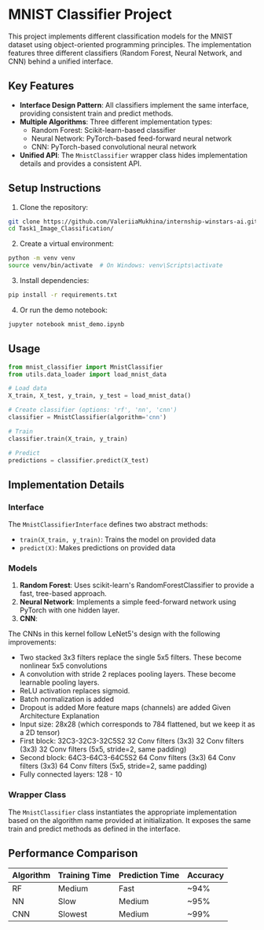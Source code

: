 # MNIST Classifier Project

This project implements different classification models for the MNIST dataset using object-oriented programming principles. The implementation features three different classifiers (Random Forest, Neural Network, and CNN) behind a unified interface.


## Key Features

- **Interface Design Pattern**: All classifiers implement the same interface, providing consistent train and predict methods.
- **Multiple Algorithms**: Three different implementation types:
  - Random Forest: Scikit-learn-based classifier
  - Neural Network: PyTorch-based feed-forward neural network
  - CNN: PyTorch-based convolutional neural network
- **Unified API**: The `MnistClassifier` wrapper class hides implementation details and provides a consistent API.


## Setup Instructions

1. Clone the repository:
```bash
git clone https://github.com/ValeriiaMukhina/internship-winstars-ai.git
cd Task1_Image_Classification/
```

2. Create a virtual environment:
```bash
python -m venv venv
source venv/bin/activate  # On Windows: venv\Scripts\activate
```

3. Install dependencies:
```bash
pip install -r requirements.txt
```

4. Or run the demo notebook:
```bash
jupyter notebook mnist_demo.ipynb
```

## Usage

```python
from mnist_classifier import MnistClassifier
from utils.data_loader import load_mnist_data

# Load data
X_train, X_test, y_train, y_test = load_mnist_data()

# Create classifier (options: 'rf', 'nn', 'cnn')
classifier = MnistClassifier(algorithm='cnn')

# Train
classifier.train(X_train, y_train)

# Predict
predictions = classifier.predict(X_test)
```

## Implementation Details

### Interface

The `MnistClassifierInterface` defines two abstract methods:
- `train(X_train, y_train)`: Trains the model on provided data
- `predict(X)`: Makes predictions on provided data

### Models

1. **Random Forest**: Uses scikit-learn's RandomForestClassifier to provide a fast, tree-based approach.
2. **Neural Network**: Implements a simple feed-forward network using PyTorch with one hidden layer.
3. **CNN**: 

The CNNs in this kernel follow LeNet5's design with the following improvements:

- Two stacked 3x3 filters replace the single 5x5 filters. These become nonlinear 5x5 convolutions 
- A convolution with stride 2 replaces pooling layers. These become learnable pooling layers. 
- ReLU activation replaces sigmoid. 
- Batch normalization is added 
- Dropout is added More feature maps (channels) are added
Given Architecture Explanation 
- Input size: 28x28 (which corresponds to 784 flattened, but we keep it as a 2D tensor) 
- First block: 32C3-32C3-32C5S2 32 Conv filters (3x3) 32 Conv filters (3x3) 32 Conv filters (5x5, stride=2, same padding) 
- Second block: 64C3-64C3-64C5S2 64 Conv filters (3x3) 64 Conv filters (3x3) 64 Conv filters (5x5, stride=2, same padding) 
- Fully connected layers: 128 - 10 
### Wrapper Class

The `MnistClassifier` class instantiates the appropriate implementation based on the algorithm name provided at initialization. It exposes the same train and predict methods as defined in the interface.

## Performance Comparison

| Algorithm | Training Time | Prediction Time | Accuracy |
|-----------|---------------|-----------------|----------|
| RF        | Medium        | Fast            | ~94%     |
| NN        | Slow          | Medium          | ~95%     |
| CNN       | Slowest       | Medium          | ~99%     |
